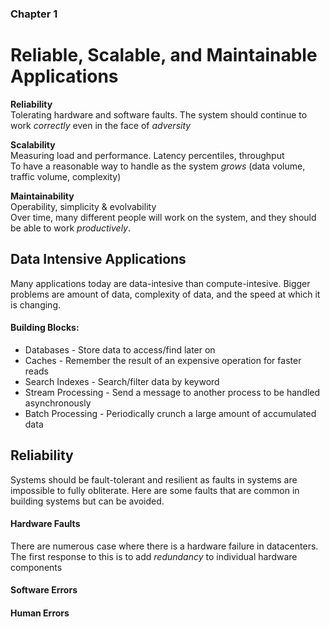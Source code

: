 ### Chapter 1
# Reliable, Scalable, and Maintainable Applications

**Reliability**  
Tolerating hardware and software faults. The system should continue to work *correctly* even in the face of *adversity*

**Scalability**   
Measuring load and performance. Latency percentiles, throughput  
To have a reasonable way to handle as the system *grows* (data volume, traffic volume, complexity)

**Maintainability**  
Operability, simplicity & evolvability  
Over time, many different people will work on the system, and they should be able to work *productively*.


## Data Intensive Applications
Many applications today are data-intesive than compute-intesive. Bigger problems are amount of data, complexity of data, and the speed at which it is changing.

#### Building Blocks:
- Databases - Store data to access/find later on
- Caches - Remember the result of an expensive operation for faster reads
- Search Indexes - Search/filter data by keyword
- Stream Processing - Send a message to another process to be handled asynchronously
- Batch Processing - Periodically crunch a large amount of accumulated data

## Reliability
Systems should be fault-tolerant and resilient as faults in systems are impossible to fully obliterate. Here are some faults that are common in building systems but can be avoided.

#### Hardware Faults
There are numerous case where there is a hardware failure in datacenters. The first response to this is to add *redundancy* to individual hardware components
#### Software Errors
#### Human Errors
